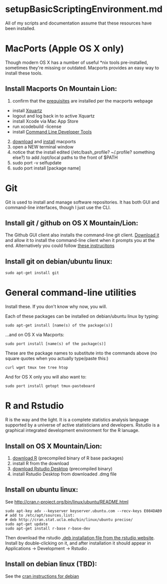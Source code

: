 setupBasicScriptingEnvironment.md
===================================

All of my scripts and documentation assume that these resources have been installed.



# MacPorts (Apple OS X only)

Though modern OS X has a number of useful *nix tools pre-installed, sometimes they're missing or outdated. Macports provides an easy way to install these tools.

## Install Macports On Mountain Lion:

1. confirm that the [prequisites](http://www.macports.org/install.php) are installed per the macports webpage
 * install [Xquartz](http://xquartz.macosforge.org/)
 * logout and log back in to active Xquartz
 * install Xcode via Mac App Store
 * run xcodebuild -license
 * install [Command Line Developer Tools](https://developer.apple.com/downloads/index.action)
2. [download](http://www.macports.org/install.php) and [install](http://www.macports.org/install.php#pkg) macports
3. open a NEW terminal window
4. notice that the install edited (/etc/bash_profile? ~/.profile? something else?) to add /opt/local paths to the front of $PATH
5. sudo port -v selfupdate
6. sudo port install [package name]



# Git

Git is used to install and manage software repositories. It has both GUI and command-line interfaces, though I just use the CLI.

## Install git / github on OS X Mountain/Lion:

The Github GUI client also installs the command-line git client. [Download it](http://mac.github.com/) and allow it to install the command-line client when it prompts you at the end. Alternatively you could follow [these instrucitons](https://help.github.com/articles/set-up-git#platform-mac)

## Install git on debian/ubuntu linux:
	sudo apt-get install git
	
	
# General command-line utilities

Install these. If you don't know why now, you will.

Each of these packages can be installed on debian/ubuntu linux by typing:

	sudo apt-get install [name(s) of the package(s)]
	
...and on OS X via Macports:

	sudo port install [name(s) of the package(s)]

These are the package names to substitute into the commands above (no square quotes when you actually type/paste this:)

	curl wget tmux tee tree htop
	
And for OS X only you will also want to:

	sudo port install getopt tmux-pasteboard
	


# R and Rstudio
R is the way and the light. It is a complete statistics analysis language supported by a universe of active statisticians and developers. Rstudio is a graphical integrated development environment for the R lanuage.

## Install on OS X Mountain/Lion:

1. [download R]( http://cran.stat.ucla.edu/bin/macosx/) (precompiled binary of R base packages)
2. install R from the download
3. [download Rstudio Desktop](http://www.rstudio.com/ide/download/desktop) (precompiled binary)
4. install Rstudio Desktop from downloaded .dmg file
 

## Install on ubuntu linux:

See http://cran.r-project.org/bin/linux/ubuntu/README.html

	sudo apt-key adv --keyserver keyserver.ubuntu.com --recv-keys E084DAB9
	# add to /etc/apt/sources.list:
	# deb http://cran.stat.ucla.edu/bin/linux/ubuntu precise/
	sudo apt-get update
	sudo apt-get install r-base r-base-dev
	
Then download the rstudio [.deb installation file from the rstudio website](http://www.rstudio.com/ide/download/desktop). Install by double-clicking on it, and after installation it should appear in Applications -> Development -> Rstudio .

## Install on debian linux (TBD):

See the [cran instructions for debian](http://cran.r-project.org/bin/linux/debian/)

